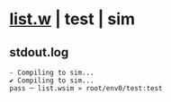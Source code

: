 # [list.w](../../../../examples/tests/valid/list.w) | test | sim

## stdout.log
```log
- Compiling to sim...
✔ Compiling to sim...
pass ─ list.wsim » root/env0/test:test
```

